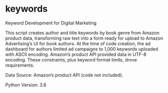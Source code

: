 # keywords
Keyword Development for Digital Marketing

This script creates author and title keywords by book genre from Amazon product data, transforming raw text into a form ready for upload to Amazon Advertising’s UI for book authors. At the time of code creation, the ad dashboard for authors limited ad campaigns to 1,000 keywords uploaded with ASCII encoding. Amazon’s product API provided data in UTF-8 encoding. These constraints, plus keyword format limits, drove requirements.

Data Source: Amazon’s product API (code not included).

Python Version: 3.6
